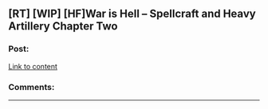 ## [RT] [WIP] [HF]War is Hell – Spellcraft and Heavy Artillery Chapter Two

### Post:

[Link to content](http://dreamtime.logic11.com/index.php/2016/05/13/war-is-hell-spellcraft-and-heavy-artillery-chapter-two/)

### Comments:

---


